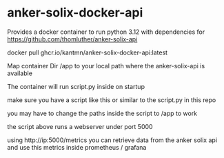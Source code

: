 # anker-solix-docker-api

Provides a docker container to run python 3.12 with dependencies for https://github.com/thomluther/anker-solix-api

docker pull ghcr.io/kantmn/anker-solix-docker-api:latest

Map container Dir /app to your local path where the anker-solix-api is available

The container will run script.py inside on startup

make sure you have a script like this or similar to the script.py in this repo

you may have to change the paths inside the script to /app to work

the script above runs a webserver under port 5000

using http://ip:5000/metrics you can retrieve data from the anker solix api and use this metrics inside prometheus / grafana
